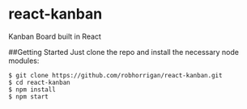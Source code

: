 # react-kanban
Kanban Board built in React

##Getting Started
Just clone the repo and install the necessary node modules:

```shell
$ git clone https://github.com/robhorrigan/react-kanban.git
$ cd react-kanban
$ npm install
$ npm start
```

